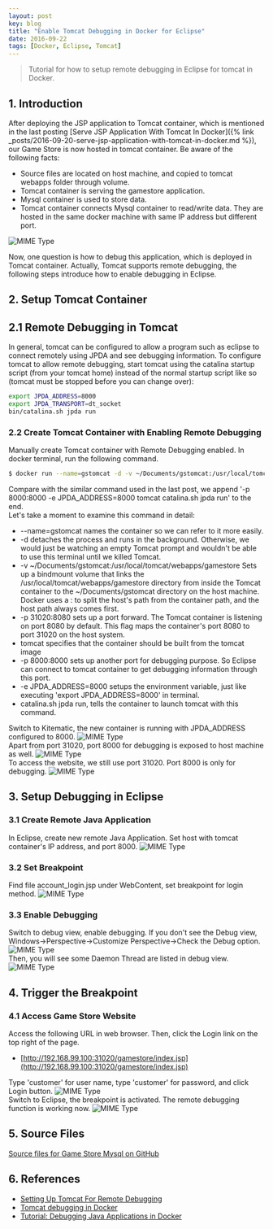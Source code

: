 ```yaml
---
layout: post
key: blog
title: "Enable Tomcat Debugging in Docker for Eclipse"
date: 2016-09-22
tags: [Docker, Eclipse, Tomcat]
---
```


> Tutorial for how to setup remote debugging in Eclipse for tomcat in Docker.

## 1. Introduction
After deploying the JSP application to Tomcat container, which is mentioned in the last posting [Serve JSP Application With Tomcat In Docker]({% link _posts/2016-09-20-serve-jsp-application-with-tomcat-in-docker.md %}), our Game Store is now hosted in tomcat container. Be aware of the following facts:
* Source files are located on host machine, and copied to tomcat webapps folder through volume.
* Tomcat container is serving the gamestore application.
* Mysql container is used to store data.
* Tomcat container connects Mysql container to read/write data. They are hosted in the same docker machine with same IP address but different port.

![MIME Type](/public/pics/2016-09-22/devenv.png)  

Now, one question is how to debug this application, which is deployed in Tomcat container. Actually, Tomcat supports remote debugging, the following steps introduce how to enable debugging in Eclipse.

## 2. Setup Tomcat Container
## 2.1 Remote Debugging in Tomcat
In general, tomcat can be configured to allow a program such as eclipse to connect remotely using JPDA and see debugging information. To configure tomcat to allow remote debugging, start tomcat using the catalina startup script (from your tomcat home) instead of the normal startup script like so (tomcat must be stopped before you can change over):
```sh
export JPDA_ADDRESS=8000
export JPDA_TRANSPORT=dt_socket
bin/catalina.sh jpda run
```
### 2.2 Create Tomcat Container with Enabling Remote Debugging
Manually create Tomcat container with Remote Debugging enabled. In docker terminal, run the following command.
```sh
$ docker run --name=gstomcat -d -v ~/Documents/gstomcat:/usr/local/tomcat/webapps/gamestore -p 31020:8080 -p 8000:8000 -e JPDA_ADDRESS=8000 tomcat catalina.sh jpda run
```
Compare with the similar command used in the last post, we append '-p 8000:8000 -e JPDA_ADDRESS=8000 tomcat catalina.sh jpda run' to the end.  
Let's take a moment to examine this command in detail:
* --name=gstomcat names the container so we can refer to it more easily.
* -d detaches the process and runs in the background. Otherwise, we would just be watching an empty Tomcat prompt and wouldn't be able to use this terminal until we killed Tomcat.
* -v ~/Documents/gstomcat:/usr/local/tomcat/webapps/gamestore Sets up a bindmount volume that links the /usr/local/tomcat/webapps/gamestore directory from inside the Tomcat container to the ~/Documents/gstomcat directory on the host machine. Docker uses a : to split the host's path from the container path, and the host path always comes first.
* -p 31020:8080 sets up a port forward. The Tomcat container is listening on port 8080 by default. This flag maps the container's port 8080 to port 31020 on the host system.
* tomcat specifies that the container should be built from the tomcat image
* -p 8000:8000 sets up another port for debugging purpose. So Eclipse can connect to tomcat container to get debugging information through this port.
* -e JPDA_ADDRESS=8000 setups the environment variable, just like executing 'export JPDA_ADDRESS=8000' in terminal.
* catalina.sh jpda run, tells the container to launch tomcat with this command.

Switch to Kitematic, the new container is running with JPDA_ADDRESS configured to 8000.
![MIME Type](/public/pics/2016-09-22/portenv.png)  
Apart from port 31020, port 8000 for debugging is exposed to host machine as well.
![MIME Type](/public/pics/2016-09-22/debugport.png)  
To access the website, we still use port 31020. Port 8000 is only for debugging.
![MIME Type](/public/pics/2016-09-22/preview.png)  

## 3. Setup Debugging in Eclipse
### 3.1 Create Remote Java Application
In Eclipse, create new remote Java Application. Set host with tomcat container's IP address, and port 8000.
![MIME Type](/public/pics/2016-09-22/debugconfig.png)  
### 3.2 Set Breakpoint
Find file account_login.jsp under WebContent, set breakpoint for login method.
![MIME Type](/public/pics/2016-09-22/breakpoint.png)  
### 3.3 Enable Debugging
Switch to debug view, enable debugging. If you don't see the Debug view, Windows->Perspective->Customize Perspective->Check the Debug option.
![MIME Type](/public/pics/2016-09-22/enabledebug.png)  
Then, you will see some Daemon Thread are listed in debug view.
![MIME Type](/public/pics/2016-09-22/afterdebug.png)  

## 4. Trigger the Breakpoint
### 4.1 Access Game Store Website
Access the following URL in web browser. Then, click the Login link on the top right of the page.
* [http://192.168.99.100:31020/gamestore/index.jsp](http://192.168.99.100:31020/gamestore/index.jsp)

Type 'customer' for user name, type 'customer' for password, and click Login button.
![MIME Type](/public/pics/2016-09-22/login.png)  
Switch to Eclipse, the breakpoint is activated. The remote debugging function is working now.
![MIME Type](/public/pics/2016-09-22/breakpointdt.png)  

## 5. Source Files
[Source files for Game Store Mysql on GitHub](https://github.com/jojozhuang/Portfolio/tree/master/GameStoreMysql)

## 6. References
* [Setting Up Tomcat For Remote Debugging](https://confluence.sakaiproject.org/display/BOOT/Setting+Up+Tomcat+For+Remote+Debugging)
* [Tomcat debugging in Docker](https://www.dontpanicblog.co.uk/2017/03/12/tomcat-debugging-in-docker/)
* [Tutorial: Debugging Java Applications in Docker](https://github.com/docker/labs/tree/master/developer-tools/java-debugging)
